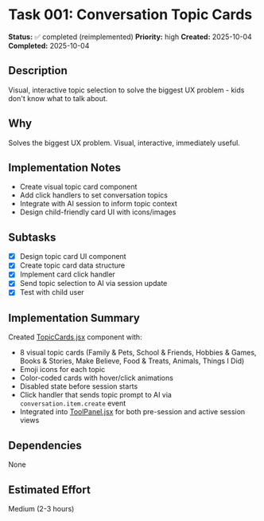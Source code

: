 # Task 001: Conversation Topic Cards

**Status:** ✅ completed (reimplemented)
**Priority:** high
**Created:** 2025-10-04
**Completed:** 2025-10-04

## Description
Visual, interactive topic selection to solve the biggest UX problem - kids don't know what to talk about.

## Why
Solves the biggest UX problem. Visual, interactive, immediately useful.

## Implementation Notes
- Create visual topic card component
- Add click handlers to set conversation topics
- Integrate with AI session to inform topic context
- Design child-friendly card UI with icons/images

## Subtasks
- [x] Design topic card UI component
- [x] Create topic card data structure
- [x] Implement card click handler
- [x] Send topic selection to AI via session update
- [x] Test with child user

## Implementation Summary
Created [TopicCards.jsx](../client/components/TopicCards.jsx) component with:
- 8 visual topic cards (Family & Pets, School & Friends, Hobbies & Games, Books & Stories, Make Believe, Food & Treats, Animals, Things I Did)
- Emoji icons for each topic
- Color-coded cards with hover/click animations
- Disabled state before session starts
- Click handler that sends topic prompt to AI via `conversation.item.create` event
- Integrated into [ToolPanel.jsx](../client/components/ToolPanel.jsx) for both pre-session and active session views

## Dependencies
None

## Estimated Effort
Medium (2-3 hours)
